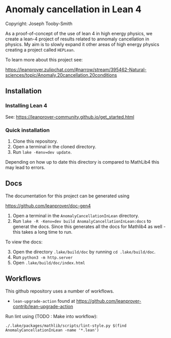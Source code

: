 # Anomaly cancellation in Lean 4 
Copyright: Joseph Tooby-Smith 

As a proof-of-concept of the use of lean 4 in high energy physics, we create a lean-4 project of results related to annomaly cancellation in physics. My aim is to slowly expand it other areas of high energy physics creating a project called `HEPLean`. 

To learn more about this project see: 

https://leanprover.zulipchat.com/#narrow/stream/395462-Natural-sciences/topic/Anomaly.20cancellation.20conditions



## Installation

### Installing Lean 4 

See: https://leanprover-community.github.io/get_started.html

### Quick installation 

1. Clone this repository. 
2. Open a terminal in the cloned directory. 
2. Run `lake -Kenv=dev update`.

Depending on how up to date this directory is compared to MathLib4 this may lead to errors.

## Docs 

The documentation for this project can be generated using 

https://github.com/leanprover/doc-gen4

1. Open a terminal in the `AnomalyCancellationInLean` directory.
2. Run `lake -R -Kenv=dev build AnomalyCancellationInLean:docs` to generat the docs. Since this generates all the docs for Mathlib4 as well - this takes a long time to run.

To view the docs: 

3. Open the directory `.lake/build/doc` by running `cd .lake/build/doc`. 
4. Run `python3 -m http.server`
5. Open `.lake/build/doc/index.html` 

## Workflows 

This github repository uses a number of workflows.

- `lean-upgrade-action` found at https://github.com/leanprover-contrib/lean-upgrade-action

Run lint using (TODO : Make into workflow): 

`./.lake/packages/mathlib/scripts/lint-style.py $(find AnomalyCancellationInLean -name '*.lean')`